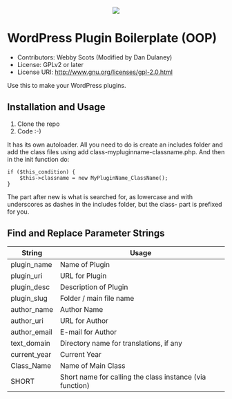 <p align="center">
  <a href="https://github.com/duplaja/wordpress-plugin-simple-boilerplate/LICENSE">
    <img src="https://img.shields.io/cran/l/devtools.svg?style=plastic">
  </a>


</p>

# WordPress Plugin Boilerplate (OOP)

* Contributors: Webby Scots (Modified by Dan Dulaney)
* License: GPLv2 or later
* License URI: http://www.gnu.org/licenses/gpl-2.0.html

Use this to make your WordPress plugins.

## Installation and Usage

1. Clone the repo
2. Code :-)

It has its own autoloader. All you need to do is create an includes folder and add the class files using add class-mypluginname-classname.php. And then in the init function do:

~~~
if ($this_condition) {
    $this->classname = new MyPluginName_ClassName();
} 
~~~

The part after new is what is searched for, as lowercase and with underscores as dashes in the includes folder, but the class- part is prefixed for you.

## Find and Replace Parameter Strings
| String | Usage |
|-------------|---------|
| plugin_name | Name of Plugin |
| plugin_uri | URL for Plugin |
| plugin_desc | Description of Plugin |
| plugin_slug | Folder / main file name |
| author_name | Author Name |
| author_uri | URL for Author |
| author_email | E-mail for Author |
| text_domain | Directory name for translations, if any |
| current_year | Current Year |
| Class_Name | Name of Main Class |
| SHORT |Short name for calling the class instance (via function) |
